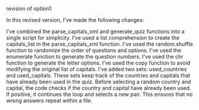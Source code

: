 revision of option1:

In this revised version, I've made the following changes:

I've combined the parse_capitals_xml and generate_quiz functions into a single script for simplicity.
I've used a list comprehension to create the capitals_list in the parse_capitals_xml function.
I've used the random.shuffle function to randomize the order of questions and options.
I've used the enumerate function to generate the question numbers.
I've used the chr function to generate the letter options.
I've used the copy function to avoid modifying the original list of capitals.
 I've added two sets: used_countries and used_capitals. These sets keep track of the countries and capitals that have already been used in the quiz. Before selecting a random country and capital, the code checks if the country and capital have already been used. If positive, it continues the loop and selects a new pair. This ensures that no wrong answers repeat within a file.